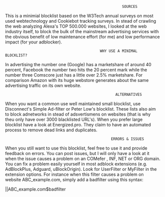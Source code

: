                                                          SOURCES
This is a minimial blocklist based on the W3Tech annual surveys on most used webtechnology and Cookiebot tracking surveys. In stead 
of crawling the web analyzing Alexa's TOP 500.000 websites, I looked at the web industry itself, to block the bulk of the mainstream 
advertising services with the obvious benefit of low maintenance effort (for me) and low performance impact (for your adblocker).

                                               WHY USE A MINIMAL BLOCKLIST?                                        
In advertising the number one (Google) has a marketshare of around 40 percent, Facebook the number two hits the 20 percent mark
while the number three Comscore just has a little over 2.5% marketshare. For comparison Amazon with its huge webstore generates
about the same advertising traffic on its own website. 

                                                      ALTERNATIVES
When you want a common use well maintained small blocklist, use Disconnect's Simple Ad-filter or Peter Low's blocklist. These lists also
aim to block adnetworks in stead of adsvertismens on websites (that is why theu only have over 3000 blacklisted URL's). When you prefer
large blocklist have a look at Energized.pro. They claim to have an automated process to remove dead links and duplicates. 

                                                    ERRORS & ISSUES
When you still want to use this blocklist, feel free to use it and provide feedback on errors. You can post issues, but I will only have 
a look at it when the issue causes a problem on an COMefer , INF, NET or ORG domain. You can fix a problem easily yourself in most adblock 
extensions (e.g. AdBlockPlus, Adguard, uBlockOrigin). Look for UserFilter or MyFilter in the extension options. For instance when this 
filter causes a problem on website ABC_example.com, simply add a badfilter using this syntax: 

||ABC_example.com$badfilter
